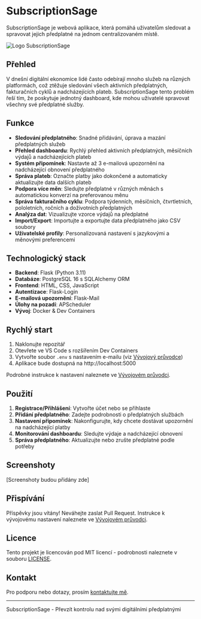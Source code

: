 # SubscriptionSage

SubscriptionSage je webová aplikace, která pomáhá uživatelům sledovat a spravovat jejich předplatné na jednom centralizovaném místě.

![Logo SubscriptionSage](https://example.com/logo.png)

## Přehled

V dnešní digitální ekonomice lidé často odebírají mnoho služeb na různých platformách, což ztěžuje sledování všech aktivních předplatných, fakturačních cyklů a nadcházejících plateb. SubscriptionSage tento problém řeší tím, že poskytuje jednotný dashboard, kde mohou uživatelé spravovat všechny své předplatné služby.

## Funkce

- **Sledování předplatného**: Snadné přidávání, úprava a mazání předplatných služeb
- **Přehled dashboardu**: Rychlý přehled aktivních předplatných, měsíčních výdajů a nadcházejících plateb
- **Systém připomínek**: Nastavte až 3 e-mailová upozornění na nadcházející obnovení předplatného
- **Správa plateb**: Označte platby jako dokončené a automaticky aktualizujte data dalších plateb
- **Podpora více měn**: Sledujte předplatné v různých měnách s automatickou konverzí na preferovanou měnu
- **Správa fakturačního cyklu**: Podpora týdenních, měsíčních, čtvrtletních, pololetních, ročních a doživotních předplatných
- **Analýza dat**: Vizualizujte vzorce výdajů na předplatné
- **Import/Export**: Importujte a exportujte data předplatného jako CSV soubory
- **Uživatelské profily**: Personalizovaná nastavení s jazykovými a měnovými preferencemi

## Technologický stack

- **Backend**: Flask (Python 3.11)
- **Databáze**: PostgreSQL 16 s SQLAlchemy ORM
- **Frontend**: HTML, CSS, JavaScript
- **Autentizace**: Flask-Login
- **E-mailová upozornění**: Flask-Mail
- **Úlohy na pozadí**: APScheduler
- **Vývoj**: Docker & Dev Containers

## Rychlý start

1. Naklonujte repozitář
2. Otevřete ve VS Code s rozšířením Dev Containers
3. Vytvořte soubor `.env` s nastavením e-mailu (viz [Vývojový průvodce](DEVELOPMENT.md))
4. Aplikace bude dostupná na http://localhost:5000

Podrobné instrukce k nastavení naleznete ve [Vývojovém průvodci](DEVELOPMENT.md).

## Použití

1. **Registrace/Přihlášení**: Vytvořte účet nebo se přihlaste
2. **Přidání předplatného**: Zadejte podrobnosti o předplatných službách
3. **Nastavení připomínek**: Nakonfigurujte, kdy chcete dostávat upozornění na nadcházející platby
4. **Monitorování dashboardu**: Sledujte výdaje a nadcházející obnovení
5. **Správa předplatného**: Aktualizujte nebo zrušte předplatné podle potřeby

## Screenshoty

[Screenshoty budou přidány zde]

## Přispívání

Příspěvky jsou vítány! Neváhejte zaslat Pull Request. Instrukce k vývojovému nastavení naleznete ve [Vývojovém průvodci](DEVELOPMENT.md).

## Licence

Tento projekt je licencován pod MIT licencí - podrobnosti naleznete v souboru [LICENSE](LICENSE).

## Kontakt

Pro podporu nebo dotazy, prosím [kontaktujte mě](mailto:lukasz.korbasiewicz@gmail.com).

---

SubscriptionSage - Převzít kontrolu nad svými digitálními předplatnými 